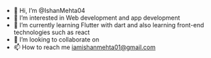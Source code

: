 - 👋 Hi, I’m @IshanMehta04
- 👀 I’m interested in Web development and app development
- 🌱 I’m currently learning Flutter with dart and also learning front-end technologies such as react
- 💞️ I’m looking to collaborate on 
- 📫 How to reach me iamishanmehta01@gmail.com

<!---
IshanMehta04/IshanMehta04 is a ✨ special ✨ repository because its `README.md` (this file) appears on your GitHub profile.
You can click the Preview link to take a look at your changes.
--->
